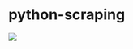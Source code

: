 # python-scraping

![](https://github.com/lbias/python-scraping/blob/master/52_headers/52_headers.png)
